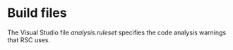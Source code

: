# Build files

The Visual Studio file _analysis.ruleset_ specifies the code
analysis warnings that RSC uses.
